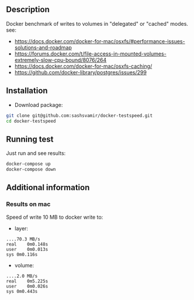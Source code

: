 ## Description

Docker benchmark of writes to volumes in "delegated" or "cached" modes.
see:
- https://docs.docker.com/docker-for-mac/osxfs/#performance-issues-solutions-and-roadmap
- https://forums.docker.com/t/file-access-in-mounted-volumes-extremely-slow-cpu-bound/8076/264
- https://docs.docker.com/docker-for-mac/osxfs-caching/
- https://github.com/docker-library/postgres/issues/299


## Installation

- Download package:
```sh
git clone git@github.com:sashsvamir/docker-testspeed.git
cd docker-testspeed
```



## Running test

Just run and see results:
```sh
docker-compose up
docker-compose down
```



## Additional information


### Results on mac

Speed of write 10 MB to docker write to:
- layer:
```
....70.3 MB/s
real	0m0.148s
user	0m0.013s
sys	0m0.116s
```

- volume:
```
....2.0 MB/s
real	0m5.225s
user	0m0.026s
sys	0m0.443s
```




